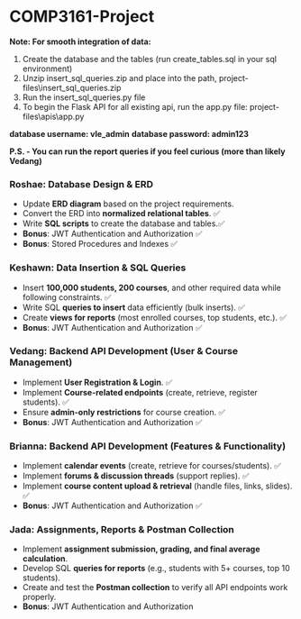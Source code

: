 # COMP3161-Project

**Note: For smooth integration of data:**
1. Create the database and the tables (run create_tables.sql in your sql environment)
2. Unzip insert_sql_queries.zip and place into the path, project-files\insert_sql_queries.zip 
3. Run the insert_sql_queries.py file
4. To begin the Flask API for all existing api, run the app.py file: project-files\apis\app.py

**database username: vle_admin**
**database password: admin123**

**P.S. - You can run the report queries if you feel curious (more than likely Vedang)**

### **Roshae: Database Design & ERD**

- Update **ERD diagram** based on the project requirements.
- Convert the ERD into **normalized relational tables**. ✅
- Write **SQL scripts** to create the database and tables.✅
- **Bonus**: JWT Authentication and Authorization ✅
- **Bonus**: Stored Procedures and Indexes ✅

### **Keshawn: Data Insertion & SQL Queries**

- Insert **100,000 students, 200 courses**, and other required data while following constraints. ✅
- Write SQL **queries to insert** data efficiently (bulk inserts). ✅
- Create **views for reports** (most enrolled courses, top students, etc.). ✅
- **Bonus**: JWT Authentication and Authorization ✅

### **Vedang: Backend API Development (User & Course Management)**

- Implement **User Registration & Login**. ✅
- Implement **Course-related endpoints** (create, retrieve, register students). ✅
- Ensure **admin-only restrictions** for course creation. ✅
- **Bonus**: JWT Authentication and Authorization ✅

### **Brianna: Backend API Development (Features & Functionality)**

- Implement **calendar events** (create, retrieve for courses/students). ✅
- Implement **forums & discussion threads** (support replies). ✅
- Implement **course content upload & retrieval** (handle files, links, slides). ✅
- **Bonus**: JWT Authentication and Authorization ✅

### **Jada: Assignments, Reports & Postman Collection**

- Implement **assignment submission, grading, and final average calculation**.
- Develop SQL **queries for reports** (e.g., students with 5+ courses, top 10 students).
- Create and test the **Postman collection** to verify all API endpoints work properly.
- **Bonus**: JWT Authentication and Authorization 